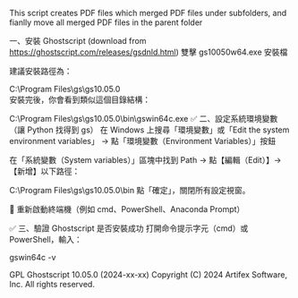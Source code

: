 This script creates PDF files which merged PDF files under subfolders, and fianlly
move all merged PDF files in the parent folder


一、安裝 Ghostscript (download from https://ghostscript.com/releases/gsdnld.html)
雙擊 gs10050w64.exe 安裝檔

建議安裝路徑為：

C:\Program Files\gs\gs10.05.0\
安裝完後，你會看到類似這個目錄結構：

C:\Program Files\gs\gs10.05.0\bin\gswin64c.exe
✅ 二、設定系統環境變數（讓 Python 找得到 gs）
在 Windows 上搜尋「環境變數」或「Edit the system environment variables」
→ 點「環境變數（Environment Variables）」按鈕

在「系統變數（System variables）」區塊中找到 Path
→ 點【編輯（Edit）】→【新增】以下路徑：

C:\Program Files\gs\gs10.05.0\bin
點「確定」，關閉所有設定視窗。

🔁 重新啟動終端機（例如 cmd、PowerShell、Anaconda Prompt）

✅ 三、驗證 Ghostscript 是否安裝成功
打開命令提示字元（cmd）或 PowerShell，輸入：


gswin64c -v

GPL Ghostscript 10.05.0 (2024-xx-xx)
Copyright (C) 2024 Artifex Software, Inc. All rights reserved.